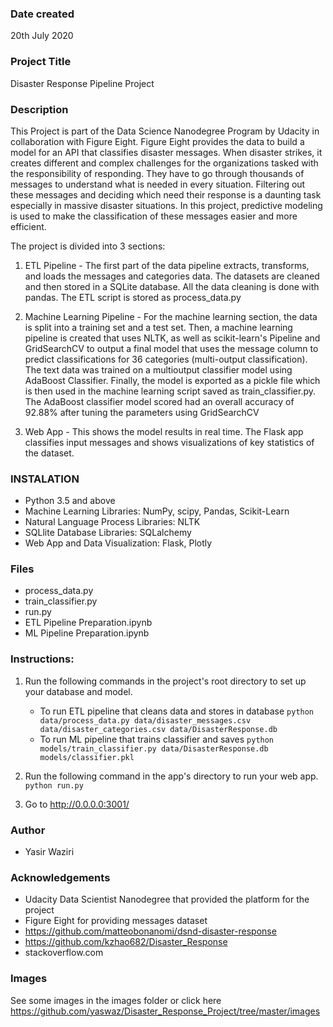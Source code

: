 ### Date created
20th July 2020

### Project Title
Disaster Response Pipeline Project

### Description

This Project is part of the Data Science Nanodegree Program by Udacity in collaboration with Figure Eight. Figure Eight provides the data to build a model for an API that classifies disaster messages.
When disaster strikes, it creates different and complex challenges for the organizations tasked with the responsibility of responding. They have to go through thousands of messages to understand what is needed in every situation. Filtering out these messages and deciding which need their response is a daunting task especially in massive disaster situations. In this project, predictive modeling is used to make the classification of these messages easier and more efficient.

The project is divided into 3 sections:
1. ETL Pipeline -  The first part of the data pipeline extracts, transforms, and loads the messages and categories data. The datasets are cleaned and then stored in a SQLite database. All the data cleaning is done with pandas. The ETL script is stored as process_data.py

2. Machine Learning Pipeline - For the machine learning section,  the data is split into a training set and a test set. Then, a machine learning pipeline is created that uses NLTK, as well as scikit-learn's Pipeline and GridSearchCV to output a final model that uses the message column to predict classifications for 36 categories (multi-output classification). The text data was trained on a multioutput classifier model using AdaBoost Classifier.  Finally, the model is exported as a pickle file which is then used in the machine learning script saved as train_classifier.py. The AdaBoost classifier model scored had an overall accuracy of 92.88% after tuning the parameters using GridSearchCV

3. Web App - This shows the model results in real time. The Flask app classifies input messages and shows visualizations of key statistics of the dataset.

### INSTALATION
- Python 3.5 and above
- Machine Learning Libraries: NumPy, scipy, Pandas, Scikit-Learn
- Natural Language Process Libraries: NLTK
- SQLlite Database Libraries: SQLalchemy
- Web App and Data Visualization: Flask, Plotly

### Files

- process_data.py
- train_classifier.py
- run.py
- ETL Pipeline Preparation.ipynb
- ML Pipeline Preparation.ipynb


### Instructions:
1. Run the following commands in the project's root directory to set up your database and model.

    - To run ETL pipeline that cleans data and stores in database
        `python data/process_data.py data/disaster_messages.csv data/disaster_categories.csv data/DisasterResponse.db`
    - To run ML pipeline that trains classifier and saves
        `python models/train_classifier.py data/DisasterResponse.db models/classifier.pkl`

2. Run the following command in the app's directory to run your web app.
    `python run.py`

3. Go to http://0.0.0.0:3001/


### Author
- Yasir Waziri


### Acknowledgements

- Udacity Data Scientist Nanodegree that provided the platform for the project
- Figure Eight for providing messages dataset
- https://github.com/matteobonanomi/dsnd-disaster-response
- https://github.com/kzhao682/Disaster_Response
- stackoverflow.com

### Images
See some images in the images folder or click here https://github.com/yaswaz/Disaster_Response_Project/tree/master/images
